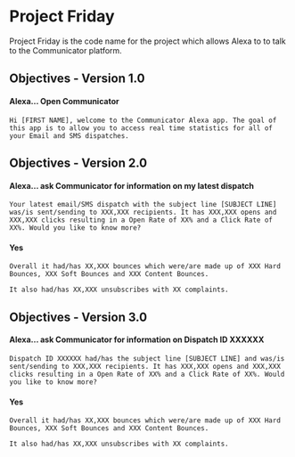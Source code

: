 # Project Friday
Project Friday is the code name for the project which allows Alexa to to talk to the Communicator platform.

## Objectives - Version 1.0

#### Alexa... Open Communicator

```
Hi [FIRST NAME], welcome to the Communicator Alexa app. The goal of this app is to allow you to access real time statistics for all of your Email and SMS dispatches.
```

## Objectives - Version 2.0

#### Alexa... ask Communicator for information on my latest dispatch

```
Your latest email/SMS dispatch with the subject line [SUBJECT LINE] was/is sent/sending to XXX,XXX recipients. It has XXX,XXX opens and XXX,XXX clicks resulting in a Open Rate of XX% and a Click Rate of XX%. Would you like to know more?
```

#### Yes

```
Overall it had/has XX,XXX bounces which were/are made up of XXX Hard Bounces, XXX Soft Bounces and XXX Content Bounces.

It also had/has XX,XXX unsubscribes with XX complaints.
```

## Objectives - Version 3.0

#### Alexa... ask Communicator for information on Dispatch ID XXXXXX

```
Dispatch ID XXXXXX had/has the subject line [SUBJECT LINE] and was/is sent/sending to XXX,XXX recipients. It has XXX,XXX opens and XXX,XXX clicks resulting in a Open Rate of XX% and a Click Rate of XX%. Would you like to know more?
```

#### Yes

```
Overall it had/has XX,XXX bounces which were/are made up of XXX Hard Bounces, XXX Soft Bounces and XXX Content Bounces.

It also had/has XX,XXX unsubscribes with XX complaints.
```
